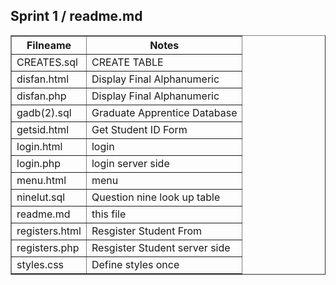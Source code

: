 <html>
<head>

</head>
<body>
   <h2>Sprint 1 / readme.md</h2>
<table width="100%" border="1" style="border-collapse:collapse;">
<thead><tr>
   <th><strong>Filneame</strong></th>
   <th><strong>Notes</strong></th>
</thead>

   <td>CREATES.sql</td>
   <td>CREATE TABLE </td>
      </tr>
   <td>disfan.html</td>
   <td>Display Final Alphanumeric</td>
      </tr>
   <td>disfan.php</td>
   <td>Display Final Alphanumeric</td>
      </tr>
   <td>gadb(2).sql</td>
   <td>Graduate Apprentice Database</td>
      </tr>
   <td>getsid.html</td>
   <td>Get Student ID Form</td>
      </tr>
   <td>login.html</td>
   <td>login</td>
      </tr>
   <td>login.php</td>
   <td>login server side</td>
      </tr>
   <td>menu.html</td>
   <td>menu</td>
      </tr>
   <td>ninelut.sql</td>
   <td>Question nine look up table</td>
        </tr>
              </tr>
   <td>readme.md</td>
   <td>this file</td>
      </tr>
   <td>registers.html</td>
   <td>Resgister Student From</td>
        </tr>
   <td>registers.php</td>
   <td>Resgister Student server side</td>
        </tr>
   <td>styles.css</td>
   <td>Define styles once</td>
   
 
</table>
